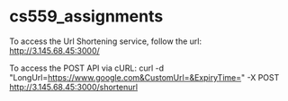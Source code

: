# cs559_assignments

To access the Url Shortening service, follow the url: http://3.145.68.45:3000/

To access the POST API via cURL: curl -d "LongUrl=https://www.google.com&CustomUrl=&ExpiryTime=" -X POST http://3.145.68.45:3000/shortenurl

 




